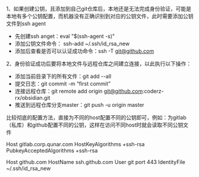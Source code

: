 1、如果创建公钥，且添加到自己git仓库后，本地还是无法完成身份验证，可能是本地有多个公钥配置，而机器没有正确识别到对应的公钥文件，此时需要添加公钥文件到ssh agent
- 先创建ssh anget：eval "$(ssh-agent -s)"
- 添加公钥文件命令： ssh-add ~/.ssh/id_rsa_new
- 添加后查看是否可以认证成功命令：ssh -T git@github.com

2、身份验证成功后要将本地文件与远程仓库之间建立连接，以此执行以下操作：
- 添加当前目录下的所有文件：git add --all
- 提交日志：git commit -m “first commit” 
- 连接远程仓库：git remote add origin git@github.com:coderz-rx/obsidian.git
- 推送到远程仓库分支master：git push -u origin master 

比较彻底的配置方法，直接为不同的host配置不同的公钥即可，例如：为gitlab（私库）和github配置不同的公钥，这样在访问不同host时就会读取不同公钥文件

Host gitlab.corp.qunar.com
    HostKeyAlgorithms +ssh-rsa
    PubkeyAcceptedAlgorithms +ssh-rsa

Host github.com
    HostName ssh.github.com
    User git
    port 443
    IdentityFile ~/.ssh/id_rsa_new
